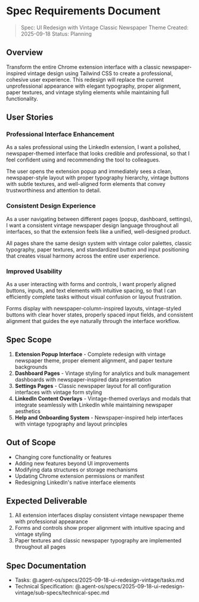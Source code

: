 # Spec Requirements Document

> Spec: UI Redesign with Vintage Classic Newspaper Theme
> Created: 2025-09-18
> Status: Planning

## Overview

Transform the entire Chrome extension interface with a classic newspaper-inspired vintage design using Tailwind CSS to create a professional, cohesive user experience. This redesign will replace the current unprofessional appearance with elegant typography, proper alignment, paper textures, and vintage styling elements while maintaining full functionality.

## User Stories

### Professional Interface Enhancement

As a sales professional using the LinkedIn extension, I want a polished, newspaper-themed interface that looks credible and professional, so that I feel confident using and recommending the tool to colleagues.

The user opens the extension popup and immediately sees a clean, newspaper-style layout with proper typography hierarchy, vintage buttons with subtle textures, and well-aligned form elements that convey trustworthiness and attention to detail.

### Consistent Design Experience

As a user navigating between different pages (popup, dashboard, settings), I want a consistent vintage newspaper design language throughout all interfaces, so that the extension feels like a unified, well-designed product.

All pages share the same design system with vintage color palettes, classic typography, paper textures, and standardized button and input positioning that creates visual harmony across the entire user experience.

### Improved Usability

As a user interacting with forms and controls, I want properly aligned buttons, inputs, and text elements with intuitive spacing, so that I can efficiently complete tasks without visual confusion or layout frustration.

Forms display with newspaper-column-inspired layouts, vintage-styled buttons with clear hover states, properly spaced input fields, and consistent alignment that guides the eye naturally through the interface workflow.

## Spec Scope

1. **Extension Popup Interface** - Complete redesign with vintage newspaper theme, proper element alignment, and paper texture backgrounds
2. **Dashboard Pages** - Vintage styling for analytics and bulk management dashboards with newspaper-inspired data presentation
3. **Settings Pages** - Classic newspaper layout for all configuration interfaces with vintage form styling
4. **LinkedIn Content Overlays** - Vintage-themed overlays and modals that integrate seamlessly with LinkedIn while maintaining newspaper aesthetics
5. **Help and Onboarding System** - Newspaper-inspired help interfaces with vintage typography and layout principles

## Out of Scope

- Changing core functionality or features
- Adding new features beyond UI improvements
- Modifying data structures or storage mechanisms
- Updating Chrome extension permissions or manifest
- Redesigning LinkedIn's native interface elements

## Expected Deliverable

1. All extension interfaces display consistent vintage newspaper theme with professional appearance
2. Forms and controls show proper alignment with intuitive spacing and vintage styling
3. Paper textures and classic newspaper typography are implemented throughout all pages

## Spec Documentation

- Tasks: @.agent-os/specs/2025-09-18-ui-redesign-vintage/tasks.md
- Technical Specification: @.agent-os/specs/2025-09-18-ui-redesign-vintage/sub-specs/technical-spec.md